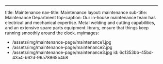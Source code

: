 ---
title: Maintenance
nav-title: Maintenance
layout: maintenance
sub-title: Maintenance Department
top-caption: Our in-house maintenance team has electrical and mechanical expertise. Metal welding and cutting capabilities, and an extensive spare parts equipment library, ensure that things keep running smoothly around the clock.
myimages:
  - /assets/img/maintenance-page/maintenance1.jpg
  - /assets/img/maintenance-page/maintenance2.jpg
  - /assets/img/maintenance-page/maintenance3.jpg
id: 6c1353bb-45bd-43a4-b62d-96a78865b4b8
